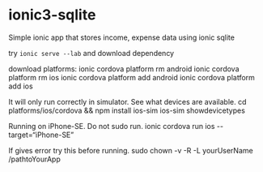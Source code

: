 # ionic3-sqlite
Simple ionic app that stores income, expense data using ionic sqlite

try `ionic serve --lab` and download dependency

download platforms:
ionic cordova platform rm android
ionic cordova platform rm ios
ionic cordova platform add android
ionic cordova platform add ios

It will only run correctly in simulator. See what devices are available.
cd platforms/ios/cordova && npm install ios-sim
ios-sim showdevicetypes

Running on iPhone-SE. Do not sudo run. 
ionic cordova run ios --target=“iPhone-SE”

If gives error try this before running.
sudo chown -v -R -L yourUserName /pathtoYourApp
